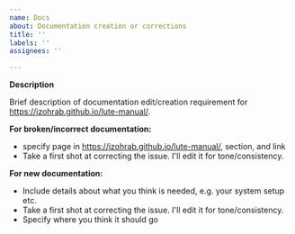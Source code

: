 ```yaml
---
name: Docs
about: Documentation creation or corrections
title: ''
labels: ''
assignees: ''

---
```


**Description**

Brief description of documentation edit/creation requirement for https://jzohrab.github.io/lute-manual/.

**For broken/incorrect documentation:**

* specify page in https://jzohrab.github.io/lute-manual/, section, and link
* Take a first shot at correcting the issue.  I'll edit it for tone/consistency.

**For new documentation:**

* Include details about what you think is needed, e.g. your system setup etc.
* Take a first shot at correcting the issue.  I'll edit it for tone/consistency.
* Specify where you think it should go
